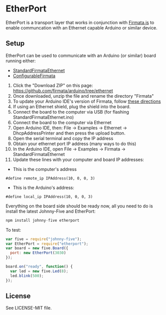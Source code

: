 # EtherPort

EtherPort is a transport layer that works in conjunction with [Firmata.js]() to enable communcation with an Ethernet capable Arduino or similar device. 


## Setup

EtherPort can be used to communicate with an Arduino (or similar) board running either: 

- [StandardFirmataEthernet](https://github.com/firmata/arduino/tree/ethernet)
- [ConfigurableFirmata](https://github.com/firmata/arduino/tree/configurable)



1. Click the "Download ZIP" on this page: https://github.com/firmata/arduino/tree/ethernet
2. Once downloaded, unzip the file and rename the directory "Firmata"
3. To update your Arduino IDE's version of Firmata, follow [these directions](https://github.com/firmata/arduino/tree/ethernet#updating-firmata-in-the-arduino-ide)
4. If using an Ethernet shield, plug the shield into the board.
5. Connect the board to the computer via USB (for flashing StandardFirmataEthernet.ino)
6. Connect the board to the computer via Ethernet 
7. Open Arduino IDE, then: File -> Examples -> Ethernet -> DhcpAddressPrinter and then press the upload button.
8. Open the serial terminal and copy the IP address
9. Obtain your ethernet port IP address (many ways to do this)
10. In the Arduino IDE, open File -> Examples -> Firmata -> StandardFirmataEthernet
11. Update these lines with your computer and board IP addresses: 
  - This is the computer's address 
  ```
  #define remote_ip IPAddress(10, 0, 0, 3)
  ```
  - This is the Arduino's address:

  ```
  #define local_ip IPAddress(10, 0, 0, 3)
  ```

Everything on the board side should be ready now, all you need to do is install the latest Johnny-Five and EtherPort: 

```js
npm install johnny-five etherport
```

To test: 

```js
var five = require("johnny-five");
var EtherPort = require("etherport");
var board = new five.Board({ 
  port: new EtherPort(3030) 
});

board.on("ready", function() {
  var led = new five.Led(8);
  led.blink(500);
});
```



## License
See LICENSE-MIT file.


